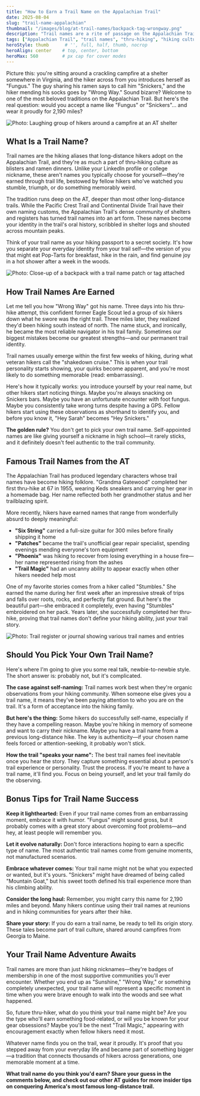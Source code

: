```yaml
---
title: "How to Earn a Trail Name on the Appalachian Trail"
date: 2025-08-04
slug: "trail-name-appalachian"
thumbnail: "/images/blog/at-trail-names/backpack-tag-wrongway.png"
description: "Trail names are a rite of passage on the Appalachian Trail. Learn how hikers earn them..."
tags: ["Appalachian Trail", "trail names", "thru-hiking", "hiking culture", "AT traditions"]
heroStyle: thumb      # '', full, half, thumb, nocrop
heroAlign: center    # top, center, bottom
heroMax: 560         # px cap for cover modes
---
```


Picture this: you're sitting around a crackling campfire at a shelter somewhere in Virginia, and the hiker across from you introduces herself as "Fungus." The guy sharing his ramen says to call him "Snickers," and the hiker mending his socks goes by "Wrong Way." Sound bizarre? Welcome to one of the most beloved traditions on the Appalachian Trail. But here's the real question: would you accept a name like "Fungus" or "Snickers"... and wear it proudly for 2,190 miles?

![Photo: Laughing group of hikers around a campfire at an AT shelter](/images/blog/at-trail-names/campfire.png)

## What Is a Trail Name?

Trail names are the hiking aliases that long-distance hikers adopt on the Appalachian Trail, and they're as much a part of thru-hiking culture as blisters and ramen dinners. Unlike your LinkedIn profile or college nickname, these aren't names you typically choose for yourself—they're earned through trail life, bestowed by fellow hikers who've watched you stumble, triumph, or do something memorably weird.

The tradition runs deep on the AT, deeper than most other long-distance trails. While the Pacific Crest Trail and Continental Divide Trail have their own naming customs, the Appalachian Trail's dense community of shelters and registers has turned trail names into an art form. These names become your identity in the trail's oral history, scribbled in shelter logs and shouted across mountain peaks.

Think of your trail name as your hiking passport to a secret society. It's how you separate your everyday identity from your trail self—the version of you that might eat Pop-Tarts for breakfast, hike in the rain, and find genuine joy in a hot shower after a week in the woods.

![Photo: Close-up of a backpack with a trail name patch or tag attached](/images/blog/at-trail-names/backpack-tag-wrongway.png)

## How Trail Names Are Earned

Let me tell you how "Wrong Way" got his name. Three days into his thru-hike attempt, this confident former Eagle Scout led a group of six hikers down what he swore was the right trail. Three miles later, they realized they'd been hiking south instead of north. The name stuck, and ironically, he became the most reliable navigator in his trail family. Sometimes our biggest mistakes become our greatest strengths—and our permanent trail identity.

Trail names usually emerge within the first few weeks of hiking, during what veteran hikers call the "shakedown cruise." This is when your trail personality starts showing, your quirks become apparent, and you're most likely to do something memorable (read: embarrassing).

Here's how it typically works: you introduce yourself by your real name, but other hikers start noticing things. Maybe you're always snacking on Snickers bars. Maybe you have an unfortunate encounter with foot fungus. Maybe you consistently take wrong turns despite having a GPS. Fellow hikers start using these observations as shorthand to identify you, and before you know it, "Hey Sarah" becomes "Hey Snickers."

**The golden rule?** You don't get to pick your own trail name. Self-appointed names are like giving yourself a nickname in high school—it rarely sticks, and it definitely doesn't feel authentic to the trail community.

## Famous Trail Names from the AT

The Appalachian Trail has produced legendary characters whose trail names have become hiking folklore. "Grandma Gatewood" completed her first thru-hike at 67 in 1955, wearing Keds sneakers and carrying her gear in a homemade bag. Her name reflected both her grandmother status and her trailblazing spirit.

More recently, hikers have earned names that range from wonderfully absurd to deeply meaningful:

* **"Six String"** carried a full-size guitar for 300 miles before finally shipping it home
* **"Patches"** became the trail's unofficial gear repair specialist, spending evenings mending everyone's torn equipment
* **"Phoenix"** was hiking to recover from losing everything in a house fire—her name represented rising from the ashes
* **"Trail Magic"** had an uncanny ability to appear exactly when other hikers needed help most

One of my favorite stories comes from a hiker called "Stumbles." She earned the name during her first week after an impressive streak of trips and falls over roots, rocks, and perfectly flat ground. But here's the beautiful part—she embraced it completely, even having "Stumbles" embroidered on her pack. Years later, she successfully completed her thru-hike, proving that trail names don't define your hiking ability, just your trail story.

![Photo: Trail register or journal showing various trail names and entries](/images/blog/at-trail-names/trail-notebook-marker.png)

## Should You Pick Your Own Trail Name?

Here's where I'm going to give you some real talk, newbie-to-newbie style. The short answer is: probably not, but it's complicated.

**The case against self-naming:**
Trail names work best when they're organic observations from your hiking community. When someone else gives you a trail name, it means they've been paying attention to who you are on the trail. It's a form of acceptance into the hiking family.

**But here's the thing:**
Some hikers do successfully self-name, especially if they have a compelling reason. Maybe you're hiking in memory of someone and want to carry their nickname. Maybe you have a trail name from a previous long-distance hike. The key is authenticity—if your chosen name feels forced or attention-seeking, it probably won't stick.

**How the trail "speaks your name":**
The best trail names feel inevitable once you hear the story. They capture something essential about a person's trail experience or personality. Trust the process. If you're meant to have a trail name, it'll find you. Focus on being yourself, and let your trail family do the observing.

## Bonus Tips for Trail Name Success

**Keep it lighthearted:** Even if your trail name comes from an embarrassing moment, embrace it with humor. "Fungus" might sound gross, but it probably comes with a great story about overcoming foot problems—and hey, at least people will remember you.

**Let it evolve naturally:** Don't force interactions hoping to earn a specific type of name. The most authentic trail names come from genuine moments, not manufactured scenarios.

**Embrace whatever comes:** Your trail name might not be what you expected or wanted, but it's yours. "Snickers" might have dreamed of being called "Mountain Goat," but his sweet tooth defined his trail experience more than his climbing ability.

**Consider the long haul:** Remember, you might carry this name for 2,190 miles and beyond. Many hikers continue using their trail names at reunions and in hiking communities for years after their hike.

**Share your story:** If you do earn a trail name, be ready to tell its origin story. These tales become part of trail culture, shared around campfires from Georgia to Maine.

## Your Trail Name Adventure Awaits

Trail names are more than just hiking nicknames—they're badges of membership in one of the most supportive communities you'll ever encounter. Whether you end up as "Sunshine," "Wrong Way," or something completely unexpected, your trail name will represent a specific moment in time when you were brave enough to walk into the woods and see what happened.

So, future thru-hiker, what do you think your trail name might be? Are you the type who'll earn something food-related, or will you be known for your gear obsessions? Maybe you'll be the next "Trail Magic," appearing with encouragement exactly when fellow hikers need it most.

Whatever name finds you on the trail, wear it proudly. It's proof that you stepped away from your everyday life and became part of something bigger—a tradition that connects thousands of hikers across generations, one memorable moment at a time.

**What trail name do you think you'd earn? Share your guess in the comments below, and check out our other AT guides for more insider tips on conquering America's most famous long-distance trail.**

